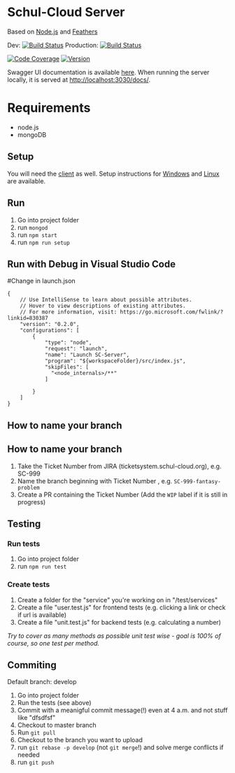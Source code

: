 # Schul-Cloud Server
Based on [Node.js](https://nodejs.org/en/) and [Feathers](https://feathersjs.com/)

Dev: [![Build Status](https://travis-ci.com/schul-cloud/schulcloud-server.svg?branch=master)](https://travis-ci.com/schul-cloud/schulcloud-server)
Production: [![Build Status](https://travis-ci.com/schul-cloud/schulcloud-server.svg?branch=production)](https://travis-ci.com/schul-cloud/schulcloud-server)

[![Code Coverage](https://img.shields.io/codecov/c/github/schul-cloud/schulcloud-server/master.svg)](https://codecov.io/github/schulcloud/schulcloud-server?branch=master)
[![Version](https://img.shields.io/github/release/schul-cloud/schulcloud-server.svg)](https://github.com/schulcloud/schulcloud-server/releases)

Swagger UI documentation is available [here](https://schul-cloud.org:8080/docs/).
When running the server locally, it is served at [http://localhost:3030/docs/](http://localhost:3030/docs/).
# Requirements

* node.js
* mongoDB

## Setup

You will need the [client](https://github.com/schul-cloud/schulcloud-client) as well. Setup instructions for [Windows](https://docs.schul-cloud.org/display/SCDOK/Setup) and [Linux](https://schul-cloud.github.io/blog/2017-04-21/setup-development-under-ubuntu) are available.



## Run

1. Go into project folder
2. run `mongod`
2. run `npm start`
3. run `npm run setup`


## Run with Debug in Visual Studio Code

#Change in launch.json
```
{
    // Use IntelliSense to learn about possible attributes.
    // Hover to view descriptions of existing attributes.
    // For more information, visit: https://go.microsoft.com/fwlink/?linkid=830387
    "version": "0.2.0",
    "configurations": [
        {
            "type": "node",
            "request": "launch",
            "name": "Launch SC-Server",
            "program": "${workspaceFolder}/src/index.js",
            "skipFiles": [
              "<node_internals>/**"
            ]

        }
    ]
}
```

## How to name your branch
## How to name your branch  
  
1. Take the Ticket Number from JIRA (ticketsystem.schul-cloud.org), e.g. SC-999  
2. Name the branch beginning with Ticket Number , e.g. `SC-999-fantasy-problem`
3. Create a PR containing the Ticket Number (Add the `WIP` label if it is still in progress)

## Testing

### Run tests

1. Go into project folder
2. run `npm run test`

### Create tests

1. Create a folder for the "service" you're working on in "/test/services"
2. Create a file "user.test.js" for frontend tests (e.g. clicking a link or check if url is available)
3. Create a file "unit.test.js" for backend tests (e.g. calculating a number)

*Try to cover as many methods as possible unit test wise - goal is 100% of course, so one test per method.*

## Commiting

Default branch: develop

1. Go into project folder
2. Run the tests (see above)
3. Commit with a meanigful commit message(!) even at 4 a.m. and not stuff like "dfsdfsf"
4. Checkout to master branch
5. Run `git pull`
6. Checkout to the branch you want to upload
7. run `git rebase -p develop` (not `git merge`!) and solve merge conflicts if needed
8. run `git push`
